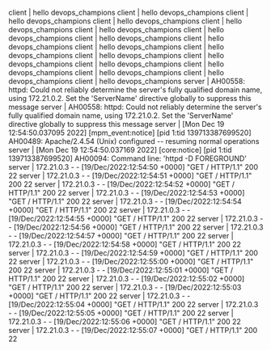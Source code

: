 client  | hello devops_champions
client  | hello devops_champions
client  | hello devops_champions
client  | hello devops_champions
client  | hello devops_champions
client  | hello devops_champions
client  | hello devops_champions
client  | hello devops_champions
client  | hello devops_champions
client  | hello devops_champions
client  | hello devops_champions
client  | hello devops_champions
client  | hello devops_champions
client  | hello devops_champions
client  | hello devops_champions
client  | hello devops_champions
client  | hello devops_champions
client  | hello devops_champions
server  | AH00558: httpd: Could not reliably determine the server's fully qualified domain name, using 172.21.0.2. Set the 'ServerName' directive globally to suppress this message
server  | AH00558: httpd: Could not reliably determine the server's fully qualified domain name, using 172.21.0.2. Set the 'ServerName' directive globally to suppress this message
server  | [Mon Dec 19 12:54:50.037095 2022] [mpm_event:notice] [pid 1:tid 139713387699520] AH00489: Apache/2.4.54 (Unix) configured -- resuming normal operations
server  | [Mon Dec 19 12:54:50.037169 2022] [core:notice] [pid 1:tid 139713387699520] AH00094: Command line: 'httpd -D FOREGROUND'
server  | 172.21.0.3 - - [19/Dec/2022:12:54:50 +0000] "GET / HTTP/1.1" 200 22
server  | 172.21.0.3 - - [19/Dec/2022:12:54:51 +0000] "GET / HTTP/1.1" 200 22
server  | 172.21.0.3 - - [19/Dec/2022:12:54:52 +0000] "GET / HTTP/1.1" 200 22
server  | 172.21.0.3 - - [19/Dec/2022:12:54:53 +0000] "GET / HTTP/1.1" 200 22
server  | 172.21.0.3 - - [19/Dec/2022:12:54:54 +0000] "GET / HTTP/1.1" 200 22
server  | 172.21.0.3 - - [19/Dec/2022:12:54:55 +0000] "GET / HTTP/1.1" 200 22
server  | 172.21.0.3 - - [19/Dec/2022:12:54:56 +0000] "GET / HTTP/1.1" 200 22
server  | 172.21.0.3 - - [19/Dec/2022:12:54:57 +0000] "GET / HTTP/1.1" 200 22
server  | 172.21.0.3 - - [19/Dec/2022:12:54:58 +0000] "GET / HTTP/1.1" 200 22
server  | 172.21.0.3 - - [19/Dec/2022:12:54:59 +0000] "GET / HTTP/1.1" 200 22
server  | 172.21.0.3 - - [19/Dec/2022:12:55:00 +0000] "GET / HTTP/1.1" 200 22
server  | 172.21.0.3 - - [19/Dec/2022:12:55:01 +0000] "GET / HTTP/1.1" 200 22
server  | 172.21.0.3 - - [19/Dec/2022:12:55:02 +0000] "GET / HTTP/1.1" 200 22
server  | 172.21.0.3 - - [19/Dec/2022:12:55:03 +0000] "GET / HTTP/1.1" 200 22
server  | 172.21.0.3 - - [19/Dec/2022:12:55:04 +0000] "GET / HTTP/1.1" 200 22
server  | 172.21.0.3 - - [19/Dec/2022:12:55:05 +0000] "GET / HTTP/1.1" 200 22
server  | 172.21.0.3 - - [19/Dec/2022:12:55:06 +0000] "GET / HTTP/1.1" 200 22
server  | 172.21.0.3 - - [19/Dec/2022:12:55:07 +0000] "GET / HTTP/1.1" 200 22